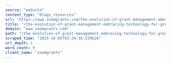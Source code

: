 ```yaml
---
source: "website"
content_type: "blogs_resources"
url: "https://www.zoomgrants.com/the-evolution-of-grant-management-embracing-technology-for-greater-impact/"
title: "/the-evolution-of-grant-management-embracing-technology-for-greater-impact/"
domain: "www.zoomgrants.com"
path: "/the-evolution-of-grant-management-embracing-technology-for-greater-impact/"
scraped_time: "2025-10-05T03:34:16.539626"
url_depth: 1
word_count: 0
client_name: "zoomgrants"
---
```


